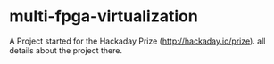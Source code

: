 multi-fpga-virtualization
=========================

A Project started for the Hackaday Prize (http://hackaday.io/prize). all details about the project there.
